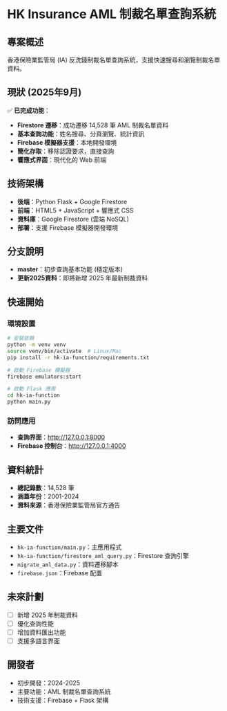 # HK Insurance AML 制裁名單查詢系統

## 專案概述
香港保險業監管局 (IA) 反洗錢制裁名單查詢系統，支援快速搜尋和瀏覽制裁名單資料。

## 現狀 (2025年9月)
✅ **已完成功能**：
- **Firestore 遷移**：成功遷移 14,528 筆 AML 制裁名單資料
- **基本查詢功能**：姓名搜尋、分頁瀏覽、統計資訊
- **Firebase 模擬器支援**：本地開發環境
- **簡化存取**：移除認證要求，直接查詢
- **響應式界面**：現代化的 Web 前端

## 技術架構
- **後端**：Python Flask + Google Firestore
- **前端**：HTML5 + JavaScript + 響應式 CSS
- **資料庫**：Google Firestore (雲端 NoSQL)
- **部署**：支援 Firebase 模擬器開發環境

## 分支說明
- **master**：初步查詢基本功能 (穩定版本)
- **更新2025資料**：即將新增 2025 年最新制裁資料

## 快速開始

### 環境設置
```bash
# 安裝依賴
python -m venv venv
source venv/bin/activate  # Linux/Mac
pip install -r hk-ia-function/requirements.txt

# 啟動 Firebase 模擬器
firebase emulators:start

# 啟動 Flask 應用
cd hk-ia-function
python main.py
```

### 訪問應用
- **查詢界面**：http://127.0.0.1:8000
- **Firebase 控制台**：http://127.0.0.1:4000

## 資料統計
- **總記錄數**：14,528 筆
- **涵蓋年份**：2001-2024
- **資料來源**：香港保險業監管局官方通告

## 主要文件
- `hk-ia-function/main.py`：主應用程式
- `hk-ia-function/firestore_aml_query.py`：Firestore 查詢引擎
- `migrate_aml_data.py`：資料遷移腳本
- `firebase.json`：Firebase 配置

## 未來計劃
- [ ] 新增 2025 年制裁資料
- [ ] 優化查詢性能
- [ ] 增加資料匯出功能
- [ ] 支援多語言界面

## 開發者
- 初步開發：2024-2025
- 主要功能：AML 制裁名單查詢系統
- 技術支援：Firebase + Flask 架構
